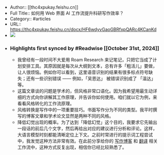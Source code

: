 - Author:: [[thc4xpukay.feishu.cn]]
- Full Title:: ‌‍​​‍‬‬​​​⁠﻿​​⁠‌​‍⁠⁠​﻿‌​​​​​​‍​‌‬⁠​​﻿​​​​‍​‌﻿⁠​‌‌﻿如何用 Web 界面 AI 工作流提升科研写作效率？
- Category:: #articles
- URL:: https://thc4xpukay.feishu.cn/docx/HF6wdyvGaoGBRfxpQARc4KCanKd
- ![](https://readwise-assets.s3.amazonaws.com/static/images/article4.6bc1851654a0.png)
- ### Highlights first synced by #Readwise [[October 31st, 2024]]
    - 我曾经有一段时间不大爱用 Roam Research 来记笔记，只把它当成了计划安排工具。其原因就是每次从大纲到文本，总有许多「粗活儿」要做，让人很烦恼。例如你可以看到，这里语音识别的结果有很多标点符号缺失；还有一些识别错误 —— 例如，「吴恩达」 被错误识别成了 「温达」 等。
    - 这篇文章谈的问题是学术的，但风格非常口语化。因为我希望用最生动详细的方式向你讲解其工作原理，并告诉你如何使用。咱们就以它为例，来看看风格转化的工作流原理。​
    - 风格转换是写作中的一项重要技巧。书面写作分为不同的类型。我平时撰写的博客文章和学术论文显然是两种不同的风格。
    - 降低幻觉出现的概率。​为了达到「降低幻觉」这个目的，我要求它先输出一段话的前后几个文字，然后再给出对应的建议进行分析和评论。这样，大语言模型时刻都能清晰定位上下文。​之前时常进行的提示词工程尝试中，我发觉这种方法非常有效。在此前分享给你的 [写作博客](https://articles.zsxq.com/id_ka74k39bqwba.html) 和 [翻译](https://articles.zsxq.com/id_xdxgwpdwlfqt.html) 相关工作流中，这种方式反复出现，相信你已经比较熟悉了。
